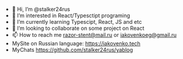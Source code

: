 - 👋 Hi, I’m @stalker24rus
- 👀 I’m interested in React/Typesctipt programing
- 🌱 I’m currently learning Typescipt, React, JS and etc
- 💞️ I’m looking to collaborate on some project on React
- 📫 How to reach me razor-stent@mail.ru or iakovenkoeg@gmail.ru
- MySite on Russian language: https://iakovenko.tech
- MyChats https://github.com/stalker24rus/yablog

<!---
stalker24rus/stalker24rus is a ✨ special ✨ repository because its `README.md` (this file) appears on your GitHub profile.
You can click the Preview link to take a look at your changes.
--->

